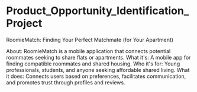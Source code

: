 # Product_Opportunity_Identification_Project
RoomieMatch: Finding Your Perfect Matchmate (for Your Apartment)

About:
RoomieMatch is a mobile application that connects potential roommates seeking to share flats or apartments.
What it's: A mobile app for finding compatible roommates and shared housing.
Who it's for: Young professionals, students, and anyone seeking affordable shared living.
What it does: Connects users based on preferences, facilitates communication, and promotes trust through profiles and reviews.

